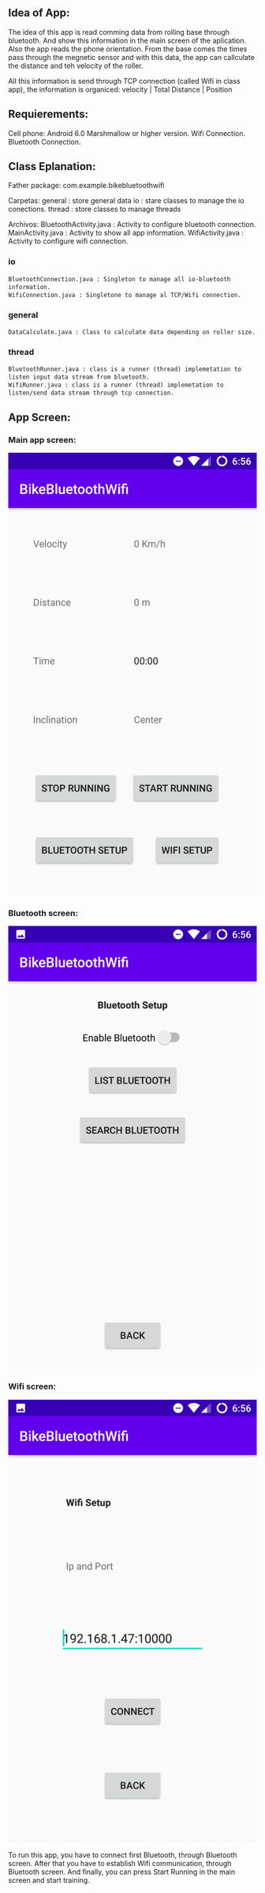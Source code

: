 ## Idea of App:

The idea of this app is read comming data from rolling base through bluetooth. And show this information in
the main screen of the aplication. Also the app reads the phone orientation.
From the base comes the times pass through the megnetic sensor and with this data, the app can callculate the distance 
and teh velocity of the roller.

All this information is send through TCP connection (called Wifi in class app), the information is organiced:
    velocity  | Total Distance | Position

## Requierements:

Cell phone: Android 6.0 Marshmallow  or higher version.
Wifi Connection.
Bluetooth Connection.

## Class Eplanation:

Father package:
    com.example.bikebluetoothwifi

Carpetas:
    general : store general data
    io : stare classes to manage the io conections.
    thread : store classes to manage threads

Archivos:
    BluetoothActivity.java :  Activity to configure bluetooth connection.
    MainActivity.java : Activity to show all app information.
    WifiActivity.java : Activity to configure wifi connection. 

### io
    BluetoothConnection.java : Singleton to manage all io-bluetooth information.
    WifiConnection.java : Singletone to manage al TCP/Wifi connection.

### general
    DataCalculate.java : Class to calculate data depending on roller size.

### thread
    BluetoothRunner.java : class is a runner (thread) implemetation to listen input data stream from bluetooth.
    WifiRunner.java : class is a runner (thread) implemetation to listen/send data stream through tcp connection.

## App Screen:

### Main app screen:
![MainScreen](./pictures/main_screen.png)

### Bluetooth screen:
![BluetoothScreen](./pictures/bluetooth_screen.png)

### Wifi screen:
![WifiScreen](./pictures/wifi_screen.png)

To run this app, you have to connect first Bluetooth, through Bluetooth screen. After that you have to establish 
Wifi communication, through Bluetooth screen. And finally, you can press Start Running in the main screen and start
training.